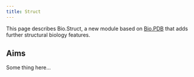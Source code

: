 ```yaml
---
title: Struct
---
```


This page describes Bio.Struct, a new module based on
[Bio.PDB](Bio.PDB "wikilink") that adds further structural biology
features.

Aims
----

Some thing here...
